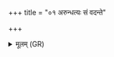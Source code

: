 +++
title = "०१ अरुन्धत्यः सं वदन्ते"

+++
<details><summary>मूलम् (GR)</summary>

अरुन्धत्यः सं वदन्ते  
गावः प्रव्राजिनीर् इव ।  
यम् आतुरम् अभिगच्छ-  
-अमावतं कृणु मावतम् ॥
</details>